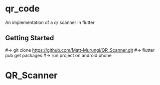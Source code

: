 # qr_code

An implementation of a qr scanner in flutter
## Getting Started

#-> git clone https://github.com/Matt-Murungi/QR_Scanner.git
#-> flutter pub get packages
#-> run project on android phone
# QR_Scanner
